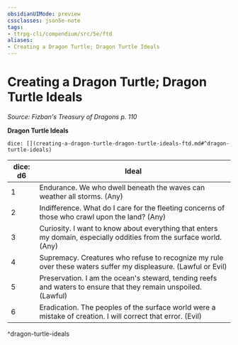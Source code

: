 ```yaml
---
obsidianUIMode: preview
cssclasses: json5e-note
tags:
- ttrpg-cli/compendium/src/5e/ftd
aliases:
- Creating a Dragon Turtle; Dragon Turtle Ideals
---
```

# Creating a Dragon Turtle; Dragon Turtle Ideals
*Source: Fizban's Treasury of Dragons p. 110* 

**Dragon Turtle Ideals**

`dice: [](creating-a-dragon-turtle-dragon-turtle-ideals-ftd.md#^dragon-turtle-ideals)`

| dice: d6 | Ideal |
|----------|-------|
| 1 | Endurance. We who dwell beneath the waves can weather all storms. (Any) |
| 2 | Indifference. What do I care for the fleeting concerns of those who crawl upon the land? (Any) |
| 3 | Curiosity. I want to know about everything that enters my domain, especially oddities from the surface world. (Any) |
| 4 | Supremacy. Creatures who refuse to recognize my rule over these waters suffer my displeasure. (Lawful or Evil) |
| 5 | Preservation. I am the ocean's steward, tending reefs and waters to ensure that they remain unspoiled. (Lawful) |
| 6 | Eradication. The peoples of the surface world were a mistake of creation. I will correct that error. (Evil) |
^dragon-turtle-ideals